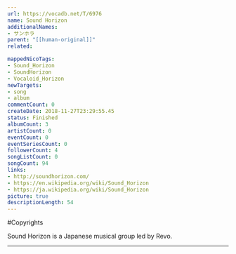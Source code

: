 ```yaml
---
url: https://vocadb.net/T/6976
name: Sound Horizon
additionalNames: 
- サンホラ
parent: "[[human-original]]"
related:

mappedNicoTags:
- Sound_Horizon
- SoundHorizon
- Vocaloid_Horizon
newTargets:
- song
- album
commentCount: 0
createDate: 2018-11-27T23:29:55.45
status: Finished
albumCount: 3
artistCount: 0
eventCount: 0
eventSeriesCount: 0
followerCount: 4
songListCount: 0
songCount: 94
links: 
- http://soundhorizon.com/
- https://en.wikipedia.org/wiki/Sound_Horizon
- https://ja.wikipedia.org/wiki/Sound_Horizon
picture: true
descriptionLength: 54
---
```


#Copyrights

Sound Horizon is a Japanese musical group led by Revo.

---

